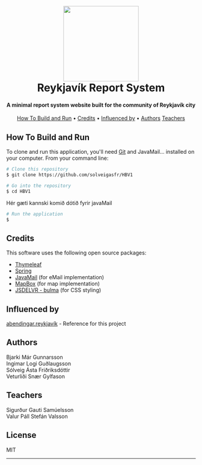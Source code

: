 
<h1 align="center">
  <br>
  <img src="https://external-content.duckduckgo.com/iu/?u=http%3A%2F%2Freykjavik.is%2Fsites%2Fdefault%2Ffiles%2Fmerki-an-texta.jpg&f=1&nofb=1" width="200">
  <br>
  Reykjavík Report System
  <br>
</h1>

<h4 align="center">A minimal report system website built for the community of Reykjavík city</h4>

<p align="center">
  <a href="#how-to-build-and-run">How To Build and Run</a> •
  <a href="#credits">Credits</a> •
  <a href="#influenced-by">Influenced by</a> •
  <a href="#authors">Authors</a>
  <a href="#teachers">Teachers</a>
</p>

## How To Build and Run

To clone and run this application, you'll need [Git](https://git-scm.com) and JavaMail... installed on your computer. From your command line:

```bash
# Clone this repository
$ git clone https://github.com/solveigasfr/HBV1

# Go into the repository
$ cd HBV1
```
Hér gæti kannski komið dótið fyrir javaMail
```bash
# Run the application
$ 
```

## Credits

This software uses the following open source packages:

- [Thymeleaf](https://www.thymeleaf.org)
- [Spring](https://spring.io)
- [JavaMail](https://javaee.github.io/javamail/) (for eMail implementation)
- [MapBox](https://docs.mapbox.com) (for map implementation)
- [JSDELVR - bulma](https://www.jsdelivr.com/package/npm/bulma) (for CSS styling)

## Influenced by

[abendingar.reykjavík](https://abendingar.reykjavik.is) - Reference for this project

## Authors

Bjarki Már Gunnarsson <br>
Ingimar Logi Guðlaugsson <br>
Sólveig Ásta Friðriksdóttir <br>
Veturliði Snær Gylfason

## Teachers

Sigurður Gauti Samúelsson <br>
Valur Páll Stefán Valsson

## License

MIT

---


